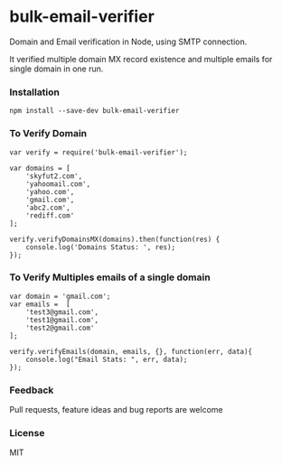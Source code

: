 # bulk-email-verifier
Domain and Email verification in Node, using SMTP connection.

It verified multiple domain MX record existence and multiple emails for single domain in one run.

### Installation
```
npm install --save-dev bulk-email-verifier
```

### To Verify Domain
```
var verify = require('bulk-email-verifier');

var domains = [
    'skyfut2.com',
    'yahoomail.com', 
    'yahoo.com', 
    'gmail.com',
    'abc2.com',
    'rediff.com'
];

verify.verifyDomainsMX(domains).then(function(res) {
    console.log('Domains Status: ', res);
});
```

### To Verify Multiples emails of a single domain
```
var domain = 'gmail.com';
var emails =  [
	'test3@gmail.com',
    'test1@gmail.com',
    'test2@gmail.com'
];

verify.verifyEmails(domain, emails, {}, function(err, data){
    console.log("Email Stats: ", err, data);	
});

```

### Feedback

Pull requests, feature ideas and bug reports are welcome

### License

MIT